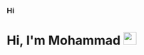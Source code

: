 ### Hi 

# Hi, I'm Mohammad <img src="https://github.com/TheDudeThatCode/TheDudeThatCode/blob/master/Assets/Hi.gif" width="29px">


